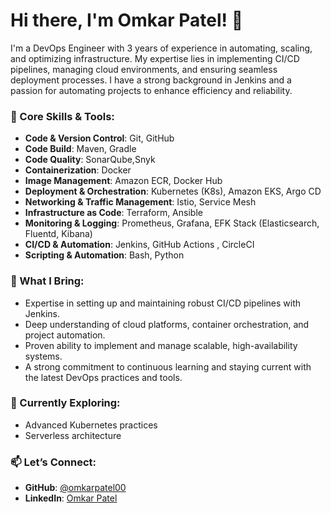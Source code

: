 # Hi there, I'm Omkar Patel! 👋

I'm a DevOps Engineer with 3 years of experience in automating, scaling, and optimizing infrastructure. My expertise lies in implementing CI/CD pipelines, managing cloud environments, and ensuring seamless deployment processes. I have a strong background in Jenkins and a passion for automating projects to enhance efficiency and reliability.

### 🚀 Core Skills & Tools:

- **Code & Version Control**: Git, GitHub
- **Code Build**: Maven, Gradle
- **Code Quality**: SonarQube,Snyk
- **Containerization**: Docker
- **Image Management**: Amazon ECR, Docker Hub
- **Deployment & Orchestration**: Kubernetes (K8s), Amazon EKS, Argo CD
- **Networking & Traffic Management**: Istio, Service Mesh
- **Infrastructure as Code**: Terraform, Ansible
- **Monitoring & Logging**: Prometheus, Grafana, EFK Stack (Elasticsearch, Fluentd, Kibana)
- **CI/CD & Automation**: Jenkins, GitHub Actions , CircleCI
- **Scripting & Automation**: Bash, Python

### 🌟 What I Bring:
- Expertise in setting up and maintaining robust CI/CD pipelines with Jenkins.
- Deep understanding of cloud platforms, container orchestration, and project automation.
- Proven ability to implement and manage scalable, high-availability systems.
- A strong commitment to continuous learning and staying current with the latest DevOps practices and tools.

### 🌱 Currently Exploring:
- Advanced Kubernetes practices
- Serverless architecture

### 📫 Let’s Connect:
- **GitHub**: [@omkarpatel00](https://github.com/omkarpatel00)
- **LinkedIn**: [Omkar Patel](https://www.linkedin.com/in/omkarpatel00)

